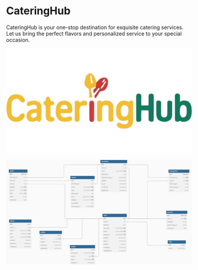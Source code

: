 # CateringHub

CateringHub is your one-stop destination for exquisite catering services. Let us bring the perfect flavors and personalized service to your special occasion.

![cateringhub](cateringhub.png)

![erd](erd.png)
